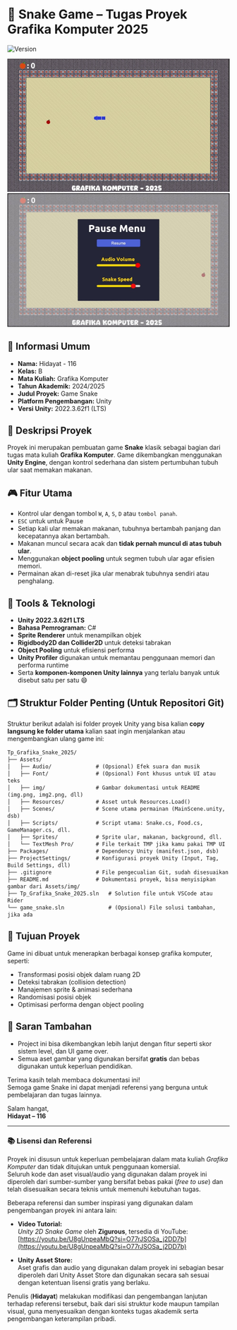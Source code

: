 # 🐍 Snake Game – Tugas Proyek Grafika Komputer 2025
![Version](https://img.shields.io/badge/version-v1.4.0-blue)

![Gameplay Screenshot](img/img2.jpg)
![Gameplay Screenshot](img/img.jpg)

## 🧾 Informasi Umum
- **Nama:** Hidayat - 116
- **Kelas:** B
- **Mata Kuliah:** Grafika Komputer  
- **Tahun Akademik:** 2024/2025
- **Judul Proyek:** Game Snake  
- **Platform Pengembangan:** Unity  
- **Versi Unity:** 2022.3.62f1 (LTS)

## 📝 Deskripsi Proyek
Proyek ini merupakan pembuatan game **Snake** klasik sebagai bagian dari tugas mata kuliah **Grafika Komputer**. Game dikembangkan menggunakan **Unity Engine**, dengan kontrol sederhana dan sistem pertumbuhan tubuh ular saat memakan makanan.

## 🎮 Fitur Utama
- Kontrol ular dengan tombol `W`, `A`, `S`, `D` atau `tombol panah`.
- `ESC` untuk untuk Pause
- Setiap kali ular memakan makanan, tubuhnya bertambah panjang dan kecepatannya akan bertambah.
- Makanan muncul secara acak dan **tidak pernah muncul di atas tubuh ular**.
- Menggunakan **object pooling** untuk segmen tubuh ular agar efisien memori.
- Permainan akan di-reset jika ular menabrak tubuhnya sendiri atau penghalang.

## 🧱 Tools & Teknologi
- **Unity 2022.3.62f1 LTS**
- **Bahasa Pemrograman:** C#
- **Sprite Renderer** untuk menampilkan objek
- **Rigidbody2D dan Collider2D** untuk deteksi tabrakan
- **Object Pooling** untuk efisiensi performa
- **Unity Profiler** digunakan untuk memantau penggunaan memori dan performa runtime
- Serta **komponen-komponen Unity lainnya** yang terlalu banyak untuk disebut satu per satu 😄

## 🗂️ Struktur Folder Penting (Untuk Repositori Git)

Struktur berikut adalah isi folder proyek Unity yang bisa kalian **copy langsung ke folder utama** kalian saat ingin menjalankan atau mengembangkan ulang game ini:



```
Tp_Grafika_Snake_2025/
├── Assets/
│   ├── Audio/              # (Opsional) Efek suara dan musik
│   ├── Font/               # (Opsional) Font khusus untuk UI atau teks
│   ├── img/                # Gambar dokumentasi untuk README (img.png, img2.png, dll)
│   ├── Resources/          # Asset untuk Resources.Load()
│   ├── Scenes/             # Scene utama permainan (MainScene.unity, dsb)
│   ├── Scripts/            # Script utama: Snake.cs, Food.cs, GameManager.cs, dll.
│   ├── Sprites/            # Sprite ular, makanan, background, dll.
│   └── TextMesh Pro/       # File terkait TMP jika kamu pakai TMP UI
├── Packages/               # Dependency Unity (manifest.json, dsb)
├── ProjectSettings/        # Konfigurasi proyek Unity (Input, Tag, Build Settings, dll)
├── .gitignore              # File pengecualian Git, sudah disesuaikan
├── README.md               # Dokumentasi proyek, bisa menyisipkan gambar dari Assets/img/
├── Tp_Grafika_Snake_2025.sln   # Solution file untuk VSCode atau Rider
└── game_snake.sln              # (Opsional) File solusi tambahan, jika ada
```

## 🎯 Tujuan Proyek
Game ini dibuat untuk menerapkan berbagai konsep grafika komputer, seperti:
- Transformasi posisi objek dalam ruang 2D
- Deteksi tabrakan (collision detection)
- Manajemen sprite & animasi sederhana
- Randomisasi posisi objek
- Optimisasi performa dengan object pooling

## 🧠 Saran Tambahan
- Project ini bisa dikembangkan lebih lanjut dengan fitur seperti skor sistem level, dan UI game over.
- Semua aset gambar yang digunakan bersifat **gratis** dan bebas digunakan untuk keperluan pendidikan.


Terima kasih telah membaca dokumentasi ini!  
Semoga game Snake ini dapat menjadi referensi yang berguna untuk pembelajaran dan tugas lainnya.

Salam hangat,  
**Hidayat – 116**  

---

### 📚 Lisensi dan Referensi

Proyek ini disusun untuk keperluan pembelajaran dalam mata kuliah *Grafika Komputer* dan tidak ditujukan untuk penggunaan komersial.  
Seluruh kode dan aset visual/audio yang digunakan dalam proyek ini diperoleh dari sumber-sumber yang bersifat bebas pakai (*free to use*) dan telah disesuaikan secara teknis untuk memenuhi kebutuhan tugas.

Beberapa referensi dan sumber inspirasi yang digunakan dalam pengembangan proyek ini antara lain:

- **Video Tutorial:**  
  *Unity 2D Snake Game* oleh **Zigurous**, tersedia di YouTube:  
  [https://youtu.be/U8gUnpeaMbQ?si=O77rJSOSa_j2DD7b](https://youtu.be/U8gUnpeaMbQ?si=O77rJSOSa_j2DD7b)

- **Unity Asset Store:**  
  Aset grafis dan audio yang digunakan dalam proyek ini sebagian besar diperoleh dari Unity Asset Store dan digunakan secara sah sesuai dengan ketentuan lisensi gratis yang berlaku.

Penulis (**Hidayat**) melakukan modifikasi dan pengembangan lanjutan terhadap referensi tersebut, baik dari sisi struktur kode maupun tampilan visual, guna menyesuaikan dengan konteks tugas akademik serta pengembangan keterampilan pribadi.

